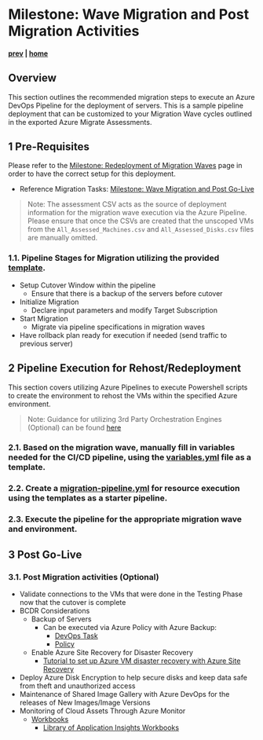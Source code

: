 # Milestone: Wave Migration and Post Migration Activities

#### [prev](./devops-iac-testing.md) | [home](./readme.md)  

## Overview

This section outlines the recommended migration steps to execute an Azure DevOps Pipeline for the deployment of servers. This is a sample pipeline deployment that can be customized to your Migration Wave cycles outlined in the exported Azure Migrate Assessments.

## 1 Pre-Requisites
Please refer to the [Milestone: Redeployment of Migration Waves](./devops-iac-redeployment.md) page in order to have the correct setup for this deployment.
* Reference Migration Tasks: [Milestone: Wave Migration and Post Go-Live](https://github.com/Azure/FTALive-Sessions/blob/main/content/migration/server-migration/migration.md)
> Note: The assessment CSV acts as the source of deployment information for the migration wave execution via the Azure Pipeline. Please ensure that once the CSVs are created that the unscoped VMs from the `All_Assessed_Machines.csv` and `All_Assessed_Disks.csv` files are manually omitted.

### 1.1\. Pipeline Stages for Migration utilizing the provided [template](../src/prod-migration/migration-pipeline.yml).

- Setup Cutover Window within the pipeline
    - Ensure that there is a backup of the servers before cutover
- Initialize Migration
    - Declare input parameters and modify Target Subscription
- Start Migration
    - Migrate via pipeline specifications in migration waves
- Have rollback plan ready for execution if needed (send traffic to previous server)

## 2 Pipeline Execution for Rehost/Redeployment
This section covers utilizing Azure Pipelines to execute Powershell scripts to create the environment to rehost the VMs within the specified Azure environment.

> Note: Guidance for utilizing 3rd Party Orchestration Engines (Optional) can be found [here](https://github.com/Azure/fta-live-iac#other-orchestrators)

### 2.1\. Based on the migration wave, manually fill in variables needed for the CI/CD pipeline, using the [variables.yml](../src/prod-migration/variables.yml) file as a template.

### 2.2\. Create a [migration-pipeline.yml](../src/prod-migration/migration-pipeline.yml) for resource execution using the templates as a starter pipeline.

### 2.3\. Execute the pipeline for the appropriate migration wave and environment.

## 3 Post Go-Live 
### 3.1\. Post Migration activities (Optional)
- Validate connections to the VMs that were done in the Testing Phase now that the cutover is complete
- BCDR Considerations 
    - Backup of Servers
        - Can be executed via Azure Policy with Azure Backup: 
            - [DevOps Task](https://docs.microsoft.com/en-us/azure/devops/pipelines/tasks/deploy/azure-policy?view=azure-devops) 
            - [Policy](https://docs.microsoft.com/en-us/azure/backup/backup-azure-auto-enable-backup#policy-4---preview-configure-backup-on-vms-with-a-given-tag-to-a-new-recovery-services-vault-with-a-default-policy)
    - Enable Azure Site Recovery for Disaster Recovery
        - [Tutorial to set up Azure VM disaster recovery with Azure Site Recovery](https://docs.microsoft.com/en-us/azure/site-recovery/azure-to-azure-tutorial-enable-replication)
- Deploy Azure Disk Encryption to help secure disks and keep data safe from theft and unauthorized access
- Maintenance of Shared Image Gallery with Azure DevOps for the releases of New Images/Image Versions
- Monitoring of Cloud Assets Through Azure Monitor
    - [Workbooks](https://docs.microsoft.com/en-us/azure/azure-monitor/visualize/workbooks-data-sources)
        - [Library of Application Insights Workbooks](https://github.com/microsoft/Application-Insights-Workbooks/tree/master/Workbooks)